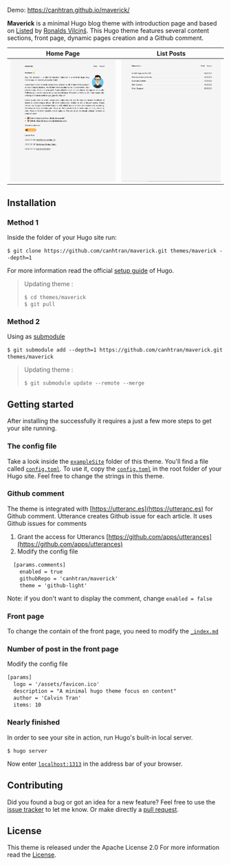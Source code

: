 Demo: https://canhtran.github.io/maverick/


**Maverick** is a minimal Hugo blog theme with introduction page and based on [Listed](https://github.com/ronv/listed) by [Ronalds Vilciņš](https://github.com/ronv/).
This Hugo theme features several content sections, front page, dynamic pages creation and a Github comment.



Home Page             | List Posts
:-------------------------:|:-------------------------:
![](images/homescreen.png)  |  ![](images/listposts.png)


## Installation

### Method 1
Inside the folder of your Hugo site run:

    $ git clone https://github.com/canhtran/maverick.git themes/maverick --depth=1

For more information read the official [setup guide](//gohugo.io/overview/installing/) of Hugo.

> Updating theme :
>```
> $ cd themes/maverick
> $ git pull


### Method 2
Using as [submodule](https://www.atlassian.com/git/tutorials/git-submodule)

```
$ git submodule add --depth=1 https://github.com/canhtran/maverick.git themes/maverick
```

> Updating theme :
>```
> $ git submodule update --remote --merge

## Getting started

After installing the  successfully it requires a just a few more steps to get your site running.


### The config file

Take a look inside the [`exampleSite`](//github.com/canhtran/maverick/tree/main/exampleSite) folder of this theme. You'll find a file called [`config.toml`](//github.com/canhtran/maverick/blob/main/exampleSite/config.toml). To use it, copy the [`config.toml`](//github.com/canhtran/maverick/blob/main/exampleSite/config.toml) in the root folder of your Hugo site. Feel free to change the strings in this theme.

### Github comment

The theme is integrated with [https://utteranc.es](https://utteranc.es) for Github comment. Utterance creates Github issue for each article. It uses Github issues for comments

1. Grant the access for Utterancs [https://github.com/apps/utterances](https://github.com/apps/utterances)
2. Modify the config file
```
  [params.comments]
    enabled = true
    githubRepo = 'canhtran/maverick'
    theme = 'github-light'
```
Note: if you don't want to display the comment, change `enabled = false`

### Front page

To change the contain of the front page, you need to modify the [`_index.md`](//github.com/canhtran/maverick/blob/main/exampleSite/content/_index.md)

### Number of post in the front page

Modify the config file
```
[params]
  logo = '/assets/favicon.ico'
  description = "A minimal hugo theme focus on content"
  author = 'Calvin Tran'
  items: 10
```

### Nearly finished

In order to see your site in action, run Hugo's built-in local server. 

    $ hugo server

Now enter [`localhost:1313`](http://localhost:1313/) in the address bar of your browser.


## Contributing

Did you found a bug or got an idea for a new feature? Feel free to use the [issue tracker](https://github.com/canhtran/maverick/issues) to let me know. Or make directly a [pull request](https://github.com/canhtran/maverick/pulls).


## License

This theme is released under the Apache License 2.0 For more information read the [License](https://github.com/canhtran/maverick/blob/main/LICENSE).